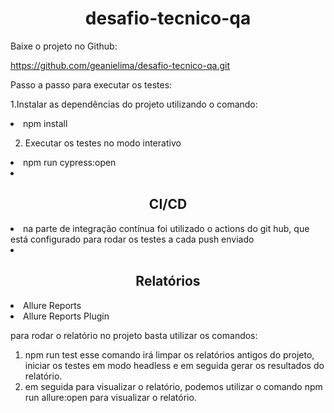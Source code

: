 

<h1 align="center"> desafio-tecnico-qa </h1>

Baixe o projeto no Github:

https://github.com/geanielima/desafio-tecnico-qa.git

 

Passo a passo para executar os testes:


1.Instalar as dependências do projeto utilizando o comando:

<li>npm install</li>

2. Executar os testes no modo interativo
<li>npm run cypress:open<li>


<h2 align="center"> CI/CD </h2>

<li>na parte de integração contínua foi utilizado o actions do git hub, que está configurado para rodar os testes a cada push enviado<li>



<h2 align="center"> Relatórios </h2>

<li>Allure Reports</li>
<li>Allure Reports Plugin</li>

para rodar o relatório no projeto basta utilizar os comandos:

1. npm run test esse comando irá limpar os relatórios antigos do projeto, iniciar os testes em modo headless e em seguida gerar os resultados do relatório.
2. em seguida para visualizar o relatório, podemos utilizar o comando npm run allure:open para visualizar o relatório.
 
 


